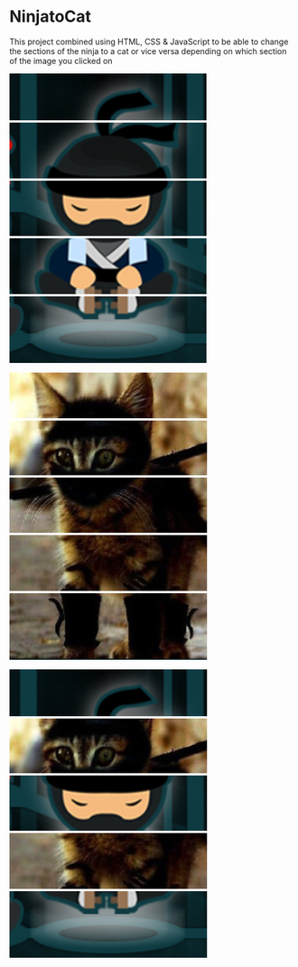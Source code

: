 # NinjatoCat

This project combined using HTML, CSS & JavaScript to be able to change the sections of the ninja to a cat or vice versa depending on which section of the image you clicked on

![Ninja](https://raw.githubusercontent.com/amountcastlej/NinjatoCat/main/ninja.png)

![Cat Ninja](https://raw.githubusercontent.com/amountcastlej/NinjatoCat/main/CatNinja.png)

![Ninja Cat](https://raw.githubusercontent.com/amountcastlej/NinjatoCat/main/NinjaCat.png)
